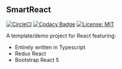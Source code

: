 ## SmartReact 

[![CircleCI](https://circleci.com/gh/guildenstern70/SmartReact/tree/master.svg?style=svg)](https://circleci.com/gh/guildenstern70/SmartReact/tree/master)
[![Codacy Badge](https://app.codacy.com/project/badge/Grade/f47aa495aa5a423297e2698ffc2d87e9)](https://www.codacy.com/gh/guildenstern70/SmartReact/dashboard?utm_source=github.com&amp;utm_medium=referral&amp;utm_content=guildenstern70/SmartReact&amp;utm_campaign=Badge_Grade)
[![License: MIT](https://img.shields.io/badge/License-MIT-yellow.svg)](https://opensource.org/licenses/MIT)

A template/demo project for React featuring:

  * Entirely written in Typescript
  * Redux React
  * Bootstrap React 5

